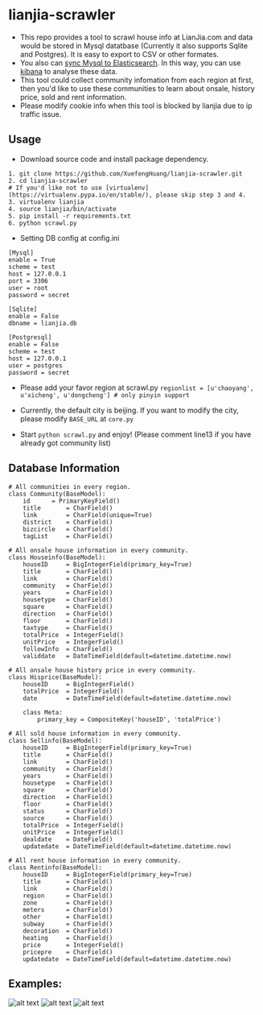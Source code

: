 # lianjia-scrawler
+ This repo provides a tool to scrawl house info at LianJia.com and data would be stored in Mysql datatbase (Currently it also supports Sqlite and Postgres). It is easy to export to CSV or other formates. 
+ You also can [sync Mysql to Elasticsearch](https://github.com/siddontang/go-mysql-elasticsearch). In this way, you can use [kibana](https://github.com/elastic/kibana) to analyse these data.
+ This tool could collect community infomation from each region at first, then you'd like to use these communities to learn about onsale, history price, sold and rent information.
+ Please modify cookie info when this tool is blocked by lianjia due to ip traffic issue.

## Usage
+ Download source code and install package dependency. 
```
1. git clone https://github.com/XuefengHuang/lianjia-scrawler.git
2. cd lianjia-scrawler
# If you'd like not to use [virtualenv](https://virtualenv.pypa.io/en/stable/), please skip step 3 and 4.
3. virtualenv lianjia
4. source lianjia/bin/activate
5. pip install -r requirements.txt
6. python scrawl.py
```
+ Setting DB config at config.ini
```
[Mysql]
enable = True
scheme = test
host = 127.0.0.1
port = 3306
user = root
password = secret

[Sqlite]
enable = False
dbname = lianjia.db

[Postgresql]
enable = False
scheme = test
host = 127.0.0.1
user = postgres
password = secret
```

+ Please add your favor region at scrawl.py `regionlist = [u'chaoyang', u'xicheng', u'dongcheng'] # only pinyin support`

+ Currently, the default city is beijing. If you want to modify the city, please modify `BASE_URL` at `core.py`

+ Start `python scrawl.py` and enjoy! (Please comment line13 if you have already got community list)


## Database Information
```
# All communities in every region. 
class Community(BaseModel):
	id 		= PrimaryKeyField()
	title 		= CharField()
	link 		= CharField(unique=True)
	district 	= CharField()
	bizcircle 	= CharField()
	tagList 	= CharField()

# All onsale house information in every community.
class Houseinfo(BaseModel):
	houseID 	= BigIntegerField(primary_key=True)
	title 		= CharField()
	link 		= CharField()
	community 	= CharField()
	years 		= CharField()
	housetype 	= CharField()
	square 		= CharField()
	direction 	= CharField()
	floor 		= CharField()
	taxtype 	= CharField()
	totalPrice 	= IntegerField()
	unitPrice 	= IntegerField()
	followInfo 	= CharField()
	validdate 	= DateTimeField(default=datetime.datetime.now)

# All onsale house history price in every community.
class Hisprice(BaseModel):
	houseID 	= BigIntegerField()
	totalPrice 	= IntegerField()
	date 		= DateTimeField(default=datetime.datetime.now)

	class Meta:
		primary_key = CompositeKey('houseID', 'totalPrice')

# All sold house information in every community.
class Sellinfo(BaseModel):
	houseID 	= BigIntegerField(primary_key=True)
	title 		= CharField()
	link 		= CharField()
	community 	= CharField()
	years 		= CharField()
	housetype 	= CharField()
	square 		= CharField()
	direction 	= CharField()
	floor 		= CharField()
	status 		= CharField()
	source 		= CharField()
	totalPrice 	= IntegerField()
	unitPrice 	= IntegerField()
	dealdate 	= DateField()
	updatedate 	= DateTimeField(default=datetime.datetime.now)

# All rent house information in every community.
class Rentinfo(BaseModel):
	houseID 	= BigIntegerField(primary_key=True)
	title 		= CharField()
	link 		= CharField()
	region 		= CharField()
	zone 		= CharField()
	meters 		= CharField()
	other 		= CharField()
	subway 		= CharField()
	decoration 	= CharField()
	heating 	= CharField()
	price 		= IntegerField()
	pricepre 	= CharField()
	updatedate 	= DateTimeField(default=datetime.datetime.now)
```

## Examples:
![alt text](https://github.com/XuefengHuang/lianjia-scrawler/blob/master/screenshots/example1.png)
![alt text](https://github.com/XuefengHuang/lianjia-scrawler/blob/master/screenshots/example3.png)
![alt text](https://github.com/XuefengHuang/lianjia-scrawler/blob/master/screenshots/example2.png)
